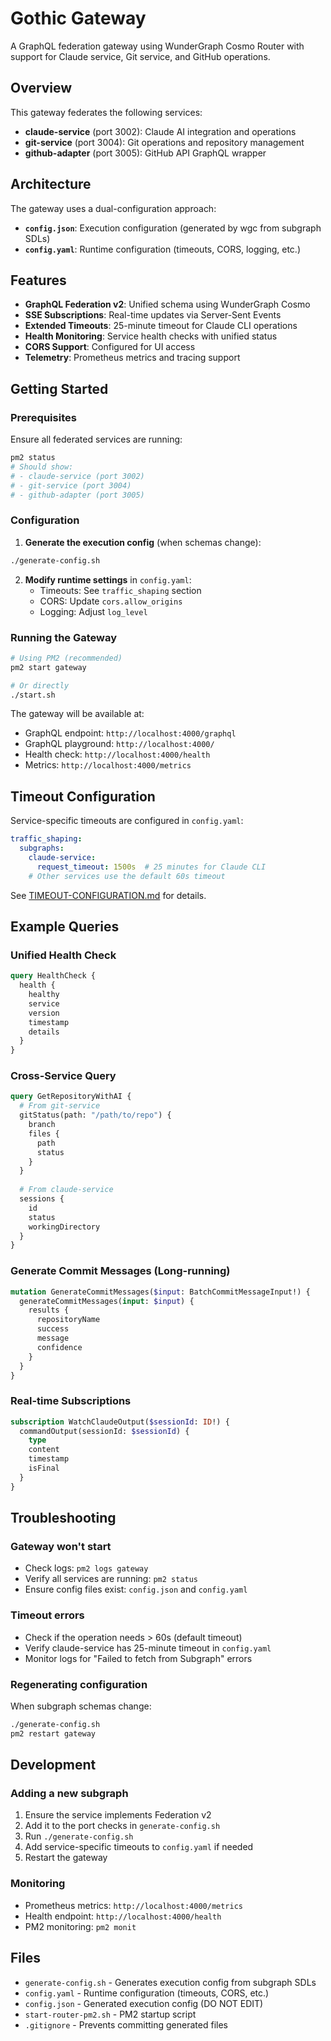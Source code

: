 # Gothic Gateway

A GraphQL federation gateway using WunderGraph Cosmo Router with support for Claude service, Git service, and GitHub operations.

## Overview

This gateway federates the following services:
- **claude-service** (port 3002): Claude AI integration and operations
- **git-service** (port 3004): Git operations and repository management  
- **github-adapter** (port 3005): GitHub API GraphQL wrapper

## Architecture

The gateway uses a dual-configuration approach:
- **`config.json`**: Execution configuration (generated by wgc from subgraph SDLs)
- **`config.yaml`**: Runtime configuration (timeouts, CORS, logging, etc.)

## Features

- **GraphQL Federation v2**: Unified schema using WunderGraph Cosmo
- **SSE Subscriptions**: Real-time updates via Server-Sent Events
- **Extended Timeouts**: 25-minute timeout for Claude CLI operations
- **Health Monitoring**: Service health checks with unified status
- **CORS Support**: Configured for UI access
- **Telemetry**: Prometheus metrics and tracing support

## Getting Started

### Prerequisites

Ensure all federated services are running:
```bash
pm2 status
# Should show:
# - claude-service (port 3002)
# - git-service (port 3004)
# - github-adapter (port 3005)
```

### Configuration

1. **Generate the execution config** (when schemas change):
```bash
./generate-config.sh
```

2. **Modify runtime settings** in `config.yaml`:
   - Timeouts: See `traffic_shaping` section
   - CORS: Update `cors.allow_origins`
   - Logging: Adjust `log_level`

### Running the Gateway

```bash
# Using PM2 (recommended)
pm2 start gateway

# Or directly
./start.sh
```

The gateway will be available at:
- GraphQL endpoint: `http://localhost:4000/graphql`
- GraphQL playground: `http://localhost:4000/`
- Health check: `http://localhost:4000/health`
- Metrics: `http://localhost:4000/metrics`

## Timeout Configuration

Service-specific timeouts are configured in `config.yaml`:

```yaml
traffic_shaping:
  subgraphs:
    claude-service:
      request_timeout: 1500s  # 25 minutes for Claude CLI
    # Other services use the default 60s timeout
```

See [TIMEOUT-CONFIGURATION.md](./TIMEOUT-CONFIGURATION.md) for details.

## Example Queries

### Unified Health Check
```graphql
query HealthCheck {
  health {
    healthy
    service
    version
    timestamp
    details
  }
}
```

### Cross-Service Query
```graphql
query GetRepositoryWithAI {
  # From git-service
  gitStatus(path: "/path/to/repo") {
    branch
    files {
      path
      status
    }
  }
  
  # From claude-service
  sessions {
    id
    status
    workingDirectory
  }
}
```

### Generate Commit Messages (Long-running)
```graphql
mutation GenerateCommitMessages($input: BatchCommitMessageInput!) {
  generateCommitMessages(input: $input) {
    results {
      repositoryName
      success
      message
      confidence
    }
  }
}
```

### Real-time Subscriptions
```graphql
subscription WatchClaudeOutput($sessionId: ID!) {
  commandOutput(sessionId: $sessionId) {
    type
    content
    timestamp
    isFinal
  }
}
```

## Troubleshooting

### Gateway won't start
- Check logs: `pm2 logs gateway`
- Verify all services are running: `pm2 status`
- Ensure config files exist: `config.json` and `config.yaml`

### Timeout errors
- Check if the operation needs > 60s (default timeout)
- Verify claude-service has 25-minute timeout in `config.yaml`
- Monitor logs for "Failed to fetch from Subgraph" errors

### Regenerating configuration
When subgraph schemas change:
```bash
./generate-config.sh
pm2 restart gateway
```

## Development

### Adding a new subgraph
1. Ensure the service implements Federation v2
2. Add it to the port checks in `generate-config.sh`
3. Run `./generate-config.sh`
4. Add service-specific timeouts to `config.yaml` if needed
5. Restart the gateway

### Monitoring
- Prometheus metrics: `http://localhost:4000/metrics`
- Health endpoint: `http://localhost:4000/health`
- PM2 monitoring: `pm2 monit`

## Files

- `generate-config.sh` - Generates execution config from subgraph SDLs
- `config.yaml` - Runtime configuration (timeouts, CORS, etc.)
- `config.json` - Generated execution config (DO NOT EDIT)
- `start-router-pm2.sh` - PM2 startup script
- `.gitignore` - Prevents committing generated files